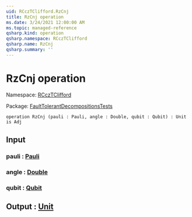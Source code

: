 ```yaml
---
uid: RCczTClifford.RzCnj
title: RzCnj operation
ms.date: 3/24/2021 12:00:00 AM
ms.topic: managed-reference
qsharp.kind: operation
qsharp.namespace: RCczTClifford
qsharp.name: RzCnj
qsharp.summary: ''
---
```


# RzCnj operation

Namespace: [RCczTClifford](xref:RCczTClifford)

Package: [FaultTolerantDecompositionsTests](https://nuget.org/packages/FaultTolerantDecompositionsTests)




```qsharp
operation RzCnj (pauli : Pauli, angle : Double, qubit : Qubit) : Unit is Adj
```


## Input

### pauli : [Pauli](xref:microsoft.quantum.lang-ref.pauli)




### angle : [Double](xref:microsoft.quantum.lang-ref.double)




### qubit : [Qubit](xref:microsoft.quantum.lang-ref.qubit)





## Output : [Unit](xref:microsoft.quantum.lang-ref.unit)

